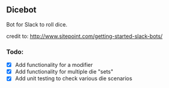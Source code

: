 ## Dicebot

Bot for Slack to roll dice.

credit to: http://www.sitepoint.com/getting-started-slack-bots/

### Todo:

- [x] Add functionality for a modifier
- [x] Add functionality for multiple die "sets"
- [x] Add unit testing to check various die scenarios